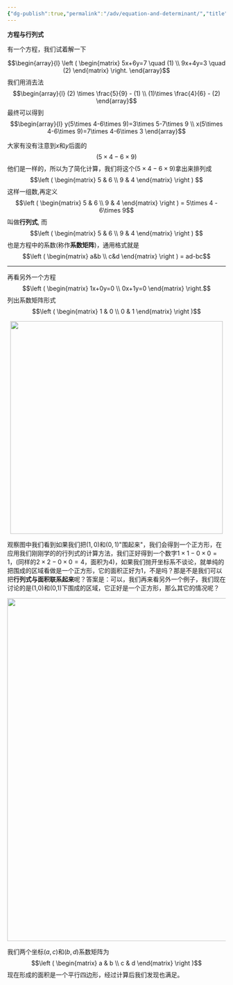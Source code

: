 ```yaml
---
{"dg-publish":true,"permalink":"/adv/equation-and-determinant/","title":"Equation and determinant","noteIcon":""}
---
```



**方程与行列式**

有一个方程，我们试着解一下

$$\begin{array}{l} \left ( \begin{matrix}  5x+6y=7 \quad (1) \\ 9x+4y=3 \quad (2) \end{matrix} \right. \end{array}$$
我们用消去法
$$\begin{array}{l} (2) \times \frac{5}{9} - (1) \\ (1)\times \frac{4}{6} - (2) \end{array}$$
最终可以得到
$$\begin{array}{l} y(5\times 4-6\times 9)=3\times 5-7\times 9 \\ x(5\times 4-6\times 9)=7\times 4-6\times 3 \end{array}$$

大家有没有注意到$x$和$y$后面的
$$(5\times 4-6\times 9)$$
他们是一样的，所以为了简化计算，我们将这个$(5\times 4-6\times 9)$拿出来排列成
$$\left ( \begin{matrix} 5 & 6 \\ 9 & 4 \end{matrix} \right ) $$
这样一组数,再定义
$$\left ( \begin{matrix} 5 & 6 \\ 9 & 4 \end{matrix} \right ) = 5\times 4 - 6\times 9$$
叫做**行列式**, 而
$$\left ( \begin{matrix} 5 & 6 \\ 9 & 4 \end{matrix} \right ) $$
也是方程中的系数(称作**系数矩阵**)，通用格式就是
$$\left ( \begin{matrix} a&b \\ c&d \end{matrix} \right ) = ad-bc$$

---

再看另外一个方程
$$\left ( \begin{matrix}  1x+0y=0 \\ 0x+1y=0 \end{matrix} \right.$$ 
列出系数矩阵形式
$$\left ( \begin{matrix} 1 & 0 \\ 0 & 1 \end{matrix} \right )$$

<div align=center><img src="https://cdn.jsdelivr.net/gh/aaronmack/image-hosting@master/mathematics/手绘二维坐标系.qt5rv7k809s.webp" width="490"></div>

观察图中我们看到如果我们把$(1,0)$和$(0,1)$"围起来"，我们会得到一个正方形，在应用我们刚刚学的的行列式的计算方法，我们正好得到一个数字$1\times 1-0\times 0=1$，(同样的$2\times 2-0\times 0=4$，面积为4)，如果我们抛开坐标系不谈论，就单纯的把围成的区域看做是一个正方形，它的面积正好为1，不是吗？那是不是我们可以把**行列式与面积联系起来**呢？答案是：可以，我们再来看另外一个例子，我们现在讨论的是(1,0)和(0,1)下围成的区域，它正好是一个正方形，那么其它的情况呢？

<div align=center><img src="https://cdn.jsdelivr.net/gh/aaronmack/image-hosting@master/mathematics/行列式的一般情形.7gtqx3nj4x80.webp" width="790"></div>

我们两个坐标$(a,c)$和$(b,d)$系数矩阵为
$$\left ( \begin{matrix}  a & b \\ c & d \end{matrix} \right )$$
现在形成的面积是一个平行四边形，经过计算后我们发现也满足。
